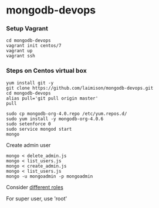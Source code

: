 # mongodb-devops

### Setup Vagrant

```
cd mongodb-devops
vagrant init centos/7
vagrant up
vagrant ssh
```

### Steps on Centos virtual box

```
yum install git -y
git clone https://github.com/laimison/mongodb-devops.git
cd mongodb-devops
alias pull='git pull origin master'
pull

sudo cp mongodb-org-4.0.repo /etc/yum.repos.d/
sudo yum install -y mongodb-org-4.0.6
sudo setenforce 0
sudo service mongod start
mongo
```

Create admin user

```
mongo < delete_admin.js
mongo < list_users.js
mongo < create_admin.js
mongo < list_users.js
mongo -u mongoadmin -p mongoadmin
```

Consider [different roles](https://docs.mongodb.com/manual/reference/built-in-roles/#root)

For super user, use 'root'
